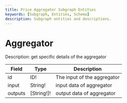 ```yaml
---
title: Price Aggregator Subgraph Entities
keywords: [Subgraph, Entities, Schema]
description: Subgraph entities and descriptions.
---
```


# Aggregator

Description: get specific details of the aggregator

| Field   | Type       | Description                 |
| ------- | ---------- | --------------------------- |
| id      | ID!        | The input of the aggregator |
| input   | String!    | input data of aggregator    |
| outputs | [String!]! | output data of aggregator   |